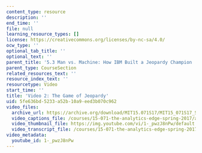 ```yaml
---
content_type: resource
description: ''
end_time: ''
file: null
learning_resource_types: []
license: https://creativecommons.org/licenses/by-nc-sa/4.0/
ocw_type: ''
optional_tab_title: ''
optional_text: ''
parent_title: '5.3 Man vs. Machine: How IBM Built a Jeopardy Champion '
parent_type: CourseSection
related_resources_text: ''
resource_index_text: ''
resourcetype: Video
start_time: ''
title: 'Video 2: The Game of Jeopardy'
uid: 5fe636bd-5233-a52b-10a9-eed3b070c962
video_files:
  archive_url: https://archive.org/download/MIT15.071S17/MIT15_071S17_Session_5.3.03_300k.mp4
  video_captions_file: /courses/15-071-the-analytics-edge-spring-2017/aafc48440be65375b0fdf211f1c2c770_1-_pwzJ8nPw.vtt
  video_thumbnail_file: https://img.youtube.com/vi/1-_pwzJ8nPw/default.jpg
  video_transcript_file: /courses/15-071-the-analytics-edge-spring-2017/e6b43c23bccbce8768449dca80cad2b0_1-_pwzJ8nPw.pdf
video_metadata:
  youtube_id: 1-_pwzJ8nPw
---
```

